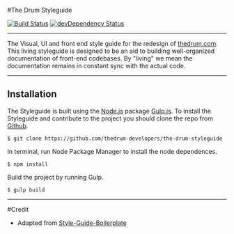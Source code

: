 #The Drum Styleguide

[![Build Status](https://travis-ci.org/thedrum-developers/the-drum-styleguide.svg?branch=master)](https://travis-ci.org/thedrum-developers/the-drum-styleguide)
[![devDependency Status](https://david-dm.org/thedrum-developers/the-drum-styleguide/dev-status.svg)](https://david-dm.org/thedrum-developers/the-drum-styleguide#info=devDependencies)

- - -

The Visual, UI and front end style guide for the redesign of [thedrum.com](http://www.thedrum.com). This living styleguide is designed to be an aid to building well-organized documentation of front-end codebases. By "living" we mean the documentation remains in constant sync with the actual code.


- - -


## Installation

The Styleguide is built using the [Node.js](https://nodejs.org) package [Gulp.js](http://gulpjs.com/). To install the Styleguide and contribute to the project you should clone the repo from [Github](https://github.com/thedrum-developers/the-drum-styleguide).

    $ git clone https://github.com/thedrum-developers/the-drum-styleguide

In terminal, run Node Package Manager to install the node dependences.

    $ npm install

Build the project by running Gulp.

    $ gulp build

- - -

#Credit

- Adapted from [Style-Guide-Boilerplate](https://github.com/bjankord/Style-Guide-Boilerplate)
